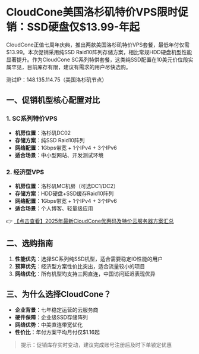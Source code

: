 # CloudCone美国洛杉矶特价VPS限时促销：SSD硬盘仅$13.99-年起

CloudCone正值七周年庆典，推出两款美国洛杉矶特价VPS套餐，最低年付仅需$13.99。本次促销采用纯SSD Raid10阵列存储方案，相比常规HDD硬盘机型性能显著提升。作为CloudCone SC系列特供套餐，这类纯SSD配置在10美元价位段实属罕见，目前库存有限，建议有需求的用户尽快选购。

测试IP：148.135.114.75（美国洛杉矶节点）

## 一、促销机型核心配置对比

### 1. SC系列特价VPS
- **机房位置**：洛杉矶DC02
- **存储方案**：纯SSD Raid10阵列
- **网络配置**：1Gbps带宽 + 1个IPv4 + 3个IPv6
- **适合场景**：中小型网站、开发测试环境

### 2. 经济型VPS
- **机房位置**：洛杉矶MC机房（可选DC1/DC2）
- **存储方案**：HDD硬盘+SSD缓存Raid10阵列
- **网络配置**：1Gbps带宽 + 1个IPv4 + 3个IPv6
- **适合场景**：个人博客、轻量级应用

👉 [【点击查看】2025年最新CloudCone优惠码及特价云服务器方案汇总](https://bit.ly/Cloudcone)

## 二、选购指南

1. **性能优先**：选择SC系列纯SSD机型，适合需要稳定IO性能的用户
2. **预算优先**：经济型方案性价比突出，适合流量较小的项目
3. **网络优化**：所有机型均支持三网直连，中国访问延迟表现优异

## 三、为什么选择CloudCone？

- **企业背景**：七年稳定运营的云服务商
- **硬件保障**：企业级SSD存储阵列
- **网络优势**：中美直连带宽优化
- **性价比**：年付方案平均月付仅$1.16起

> 提示：促销库存实时变动，建议完成账号注册后及时下单锁定优惠